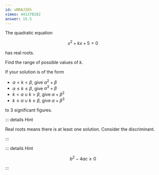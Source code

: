 ```yaml
---
id: xNRAJIEh
vimeo: 441378182
answer: 15.5
---
```


The quadratic equation

$$
x^2 + kx + 5 = 0
$$

has real roots.

Find the range of possible values of $k.$

If your solution is of the form

- $\alpha < k < \beta$, give $\alpha^2 + \beta$
- $\alpha \leq k \leq \beta$, give $\alpha^3 + \beta$
- $k < \alpha \cup k > \beta$, give $\alpha + \beta^2$
- $k \leq \alpha \cup k \geq \beta$, give $\alpha + \beta^3$

to $3$ significant figures.

<AnswerInput :answer="$frontmatter.answer" />

::: details Hint

Real roots means there is at least one solution. Consider the discriminant.

:::

::: details Hint

$$
b^2 - 4ac \geq 0
$$

:::
